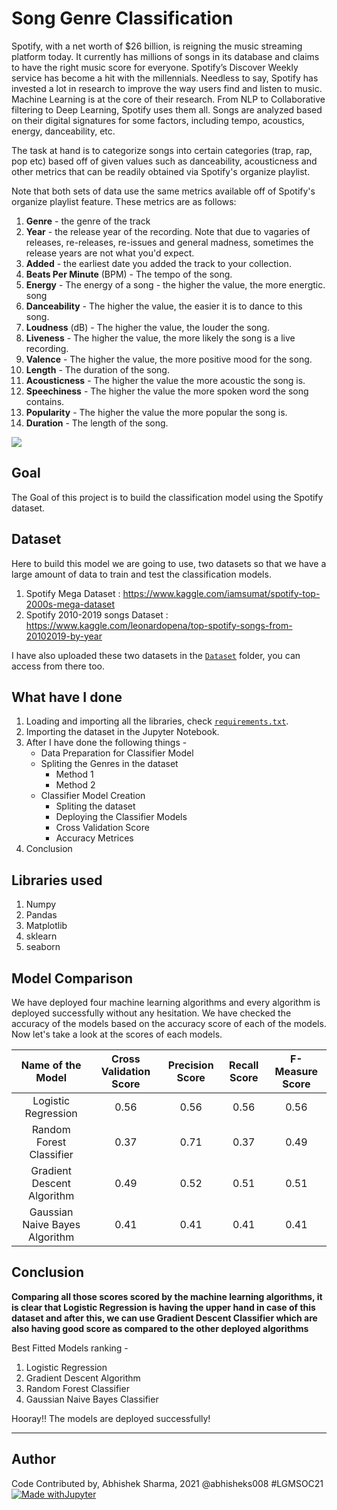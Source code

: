 # Song Genre Classification
Spotify, with a net worth of $26 billion, is reigning the music streaming platform today. It currently has millions of songs in its database and claims to have the right music score for everyone. Spotify’s Discover Weekly service has become a hit with the millennials. Needless to say, Spotify has invested a lot in research to improve the way users find and listen to music. Machine Learning is at the core of their research. From NLP to Collaborative filtering to Deep Learning, Spotify uses them all. Songs are analyzed based on their digital signatures for some factors, including tempo, acoustics, energy, danceability, etc.

The task at hand is to categorize songs into certain categories (trap, rap, pop etc) based off of given values such as danceability, acousticness and other metrics that can be readily obtained via Spotify's organize playlist.  

Note that both sets of data use the same metrics available off of Spotify's organize playlist feature. These metrics are as follows:
1. **Genre** - the genre of the track
2. **Year** - the release year of the recording. Note that due to vagaries of releases, re-releases, re-issues and general madness, sometimes the release years are not what you'd expect.
3. **Added** - the earliest date you added the track to your collection.
4. **Beats Per Minute** (BPM) - The tempo of the song.
5. **Energy** - The energy of a song - the higher the value, the more energtic. song
6. **Danceability** - The higher the value, the easier it is to dance to this song.
7. **Loudness** (dB) - The higher the value, the louder the song.
8. **Liveness** - The higher the value, the more likely the song is a live recording.
9. **Valence** - The higher the value, the more positive mood for the song.
10. **Length** - The duration of the song.
11. **Acousticness** - The higher the value the more acoustic the song is.
12. **Speechiness** - The higher the value the more spoken word the song contains.
13. **Popularity** - The higher the value the more popular the song is.
14. **Duration** - The length of the song.

![](https://github.com/abhisheks008/ML-ProjectKart/blob/patch-13/Song%20Genre%20Classification/Images/spo1.png)

## Goal
The Goal of this project is to build the classification model using the Spotify dataset.

## Dataset
Here to build this model we are going to use, two datasets so that we have a large amount of data to train and test the classification models.
1. Spotify Mega Dataset :  https://www.kaggle.com/iamsumat/spotify-top-2000s-mega-dataset
2. Spotify 2010-2019 songs Dataset : https://www.kaggle.com/leonardopena/top-spotify-songs-from-20102019-by-year

I have also uploaded these two datasets in the [`Dataset`](https://github.com/abhisheks008/ML-ProjectKart/tree/patch-13/Song%20Genre%20Classification/Dataset) folder, you can access from there too.

## What have I done
1. Loading and importing all the libraries, check [`requirements.txt`](https://github.com/abhisheks008/ML-ProjectKart/blob/patch-13/Song%20Genre%20Classification/requirements.txt).
2. Importing the dataset in the Jupyter Notebook.
3. After I have done the following things -
    - Data Preparation for Classifier Model
    - Spliting the Genres in the dataset
        - Method 1
        - Method 2
    - Classifier Model Creation
        - Spliting the dataset
        - Deploying the Classifier Models
        - Cross Validation Score
        - Accuracy Metrices
4. Conclusion

## Libraries used
1. Numpy
2. Pandas
3. Matplotlib
4. sklearn
5. seaborn


## Model Comparison
We have deployed four machine learning algorithms and every algorithm is deployed successfully without any hesitation. We have checked the accuracy of the models based on the accuracy score of each of the models. Now let's take a look at the scores of each models.

|Name of the Model|Cross Validation Score|Precision Score|Recall Score|F-Measure Score|
|:---:|:---:|:---:|:---:|:---:|
|Logistic Regression|0.56|0.56|0.56|0.56|
|Random Forest Classifier|0.37|0.71|0.37|0.49|
|Gradient Descent Algorithm|0.49|0.52|0.51|0.51|
|Gaussian Naive Bayes Algorithm|0.41|0.41|0.41|0.41|

## Conclusion
**Comparing all those scores scored by the machine learning algorithms, it is clear that Logistic Regression is having the upper hand in case of this dataset and after this, we can use Gradient Descent Classifier which are also having good score as compared to the other deployed algorithms**

Best Fitted Models ranking - 
1. Logistic Regression
2. Gradient Descent Algorithm
3. Random Forest Classifier
4. Gaussian Naive Bayes Classifier

Hooray!! The models are deployed successfully!

********************************************************************

## Author
Code Contributed by, Abhishek Sharma, 2021 @abhisheks008 #LGMSOC21
[![Made withJupyter](https://img.shields.io/badge/Made%20with-Jupyter-orange?style=for-the-badge&logo=Jupyter)](https://jupyter.org/try)


